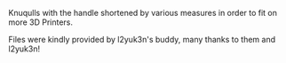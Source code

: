 Knuqulls with the handle shortened by various measures in order to fit on more 3D Printers.

Files were kindly provided by l2yuk3n's buddy, many thanks to them and l2yuk3n!
